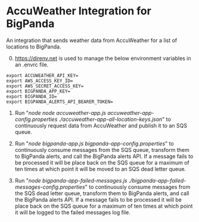 # AccuWeather Integration for BigPanda

An integration that sends weather data from AccuWeather for a list of locations to BigPanda.


0) https://direnv.net is used to manage the below environment variables in an .envrc file.

`export ACCUWEATHER_API_KEY=`\
`export AWS_ACCESS_KEY_ID=`\
`export AWS_SECRET_ACCESS_KEY=`\
`export BIGPANDA_APP_KEY=`\
`export BIGPANDA_ID=`\
`export BIGPANDA_ALERTS_API_BEARER_TOKEN=`

1) Run "*node node accuweather-app.js accuweather-app-config.properties ./accuweather-app-all-location-keys.json*" to continuously request data from AccuWeather and publish it to an SQS queue.

2) Run "*node bigpanda-app.js bigpanda-app-config.properties*" to continuously consume messages from the SQS queue, transform them to BigPanda alerts, and call the BigPanda alerts API.  If a message fails to be processed it will be place back on the SQS queue for a maximum of ten times at which point it will be moved to an SQS dead letter queue.

3) Run "*node bigpanda-app-failed-messages.js ./bigpanda-app-failed-messages-config.properties*" to continuously consume messages from the SQS dead letter queue, transform them to BigPanda alerts, and call the BigPanda alerts API.  If a message fails to be processed it will be place back on the SQS queue for a maximum of ten times at which point it will be logged to the failed messages log file.